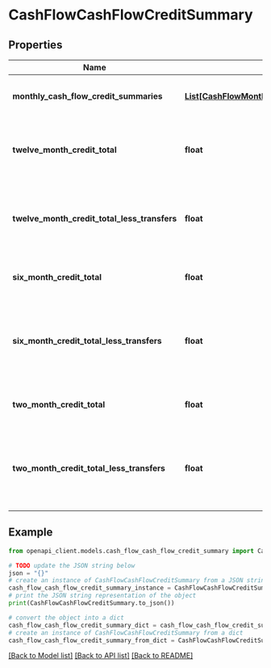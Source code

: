 # CashFlowCashFlowCreditSummary


## Properties

Name | Type | Description | Notes
------------ | ------------- | ------------- | -------------
**monthly_cash_flow_credit_summaries** | [**List[CashFlowMonthlyCashFlowCreditSummaries]**](CashFlowMonthlyCashFlowCreditSummaries.md) | List of attributes for each month | 
**twelve_month_credit_total** | **float** | Sum of all credit transactions for each month for all accounts | 
**twelve_month_credit_total_less_transfers** | **float** | Sum of all monthly credit transactions without transfers for all accounts | 
**six_month_credit_total** | **float** | Six month sum of all credit transactions | 
**six_month_credit_total_less_transfers** | **float** | Six month sum of all monthly credit transactions without transfers for all accounts | 
**two_month_credit_total** | **float** | Two month sum of all credit transactions | 
**two_month_credit_total_less_transfers** | **float** | Two month sum of all monthly credit transactions without transfers for all accounts | 

## Example

```python
from openapi_client.models.cash_flow_cash_flow_credit_summary import CashFlowCashFlowCreditSummary

# TODO update the JSON string below
json = "{}"
# create an instance of CashFlowCashFlowCreditSummary from a JSON string
cash_flow_cash_flow_credit_summary_instance = CashFlowCashFlowCreditSummary.from_json(json)
# print the JSON string representation of the object
print(CashFlowCashFlowCreditSummary.to_json())

# convert the object into a dict
cash_flow_cash_flow_credit_summary_dict = cash_flow_cash_flow_credit_summary_instance.to_dict()
# create an instance of CashFlowCashFlowCreditSummary from a dict
cash_flow_cash_flow_credit_summary_from_dict = CashFlowCashFlowCreditSummary.from_dict(cash_flow_cash_flow_credit_summary_dict)
```
[[Back to Model list]](../README.md#documentation-for-models) [[Back to API list]](../README.md#documentation-for-api-endpoints) [[Back to README]](../README.md)


